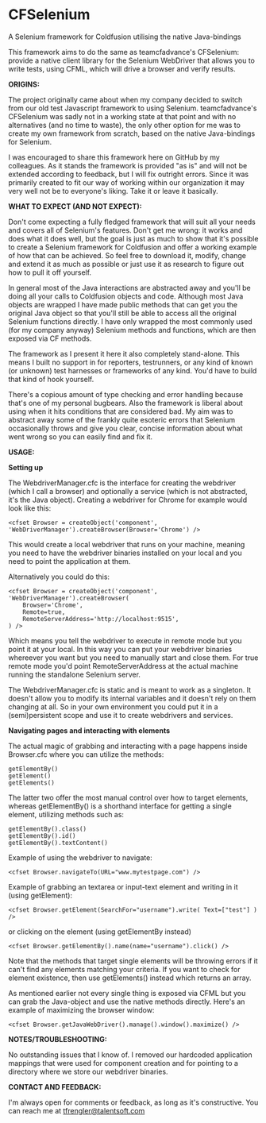 # CFSelenium
A Selenium framework for Coldfusion utilising the native Java-bindings

This framework aims to do the same as teamcfadvance's CFSelenium: provide a native client library for the Selenium WebDriver that allows you to write tests, using CFML, which will drive a browser and verify results.

<b>ORIGINS:</b>

The project originally came about when my company decided to switch from our old test Javascript framework to using Selenium. 
teamcfadvance's CFSelenium was sadly not in a working state at that point and with no alternatives (and no time to waste), the only other
option for me was to create my own framework from scratch, based on the native Java-bindings for Selenium.

I was encouraged to share this framework here on GitHub by my colleagues. As it stands the framework is provided "as is" and will not be extended according to feedback, but I will fix outright errors. Since it was primarily created to fit our way of working within our organization it may very well not be to everyone's liking. Take it or leave it basically.

<b>WHAT TO EXPECT (AND NOT EXPECT):</b>

Don't come expecting a fully fledged framework that will suit all your needs and covers all of Selenium's features. Don't get me wrong: it works and does what it does well, but the goal is just as much to show that it's possible to create a Selenium framework for Coldfusion and offer a working example of how that can be achieved. So feel free to download it, modify, change and extend it as much as possible or just use it as research to figure out how to pull it off yourself.

In general most of the Java interactions are abstracted away and you'll be doing all your calls to Coldfusion objects and code. Although most Java objects are wrapped I have made public methods that can get you the original Java object so that you'll still be able to access all the original Selenium functions directly. I have only wrapped the most commonly used (for my company anyway) Selenium methods and functions, which are then exposed via CF methods.

The framework as I present it here it also completely stand-alone. This means I built no support in for reporters, testrunners, or any kind of known (or unknown) test harnesses or frameworks of any kind. You'd have to build that kind of hook yourself.

There's a copious amount of type checking and error handling because that's one of my personal bugbears. Also the framework is liberal about using <cfthrow> when it hits conditions that are considered bad. My aim was to abstract away some of the frankly quite esoteric errors that Selenium occasionally throws and give you clear, concise information about what went wrong so you can easily find and fix it.

<b>USAGE:</b>

<b>Setting up</b>

The WebdriverManager.cfc is the interface for creating the webdriver (which I call a browser) and optionally a service (which is not abstracted, it's the Java object). Creating a webdriver for Chrome for example would look like this:
```
<cfset Browser = createObject('component', 'WebDriverManager').createBrowser(Browser='Chrome') />
```
This would create a local webdriver that runs on your machine, meaning you need to have the webdriver binaries installed on your local and you need to point the application at them.

Alternatively you could do this:
```
<cfset Browser = createObject('component', 'WebDriverManager').createBrowser(
	Browser='Chrome',
	Remote=true,
	RemoteServerAddress='http://localhost:9515',
) />
```
Which means you tell the webdriver to execute in remote mode but you point it at your local. In this way you can put your webdriver binaries whereever you want but you need to manually start and close them. For true remote mode you'd point RemoteServerAddress at the actual machine running the standalone Selenium server.

The WebdriverManager.cfc is static and is meant to work as a singleton. It doesn't allow you to modify its internal variables and it doesn't rely on them changing at all. So in your own environment you could put it in a (semi)persistent scope and use it to create webdrivers and services.

<b>Navigating pages and interacting with elements</b>

The actual magic of grabbing and interacting with a page happens inside Browser.cfc where you can utilize the methods:
```
getElementBy()
getElement()
getElements()
```
The latter two offer the most manual control over how to target elements, whereas getElementBy() is a shorthand interface for getting a single element, utilizing methods such as:
```
getElementBy().class()
getElementBy().id()
getElementBy().textContent()
```
Example of using the webdriver to navigate:
```
<cfset Browser.navigateTo(URL="www.mytestpage.com") />
```
Example of grabbing an textarea or input-text element and writing in it (using getElement):
```
<cfset Browser.getElement(SearchFor="username").write( Text=["test"] ) />
```
or clicking on the element (using getElementBy instead)
```
<cfset Browser.getElementBy().name(name="username").click() />
```
Note that the methods that target single elements will be throwing errors if it can't find any elements matching your criteria. If you want to check for element existence, then use getElements() instead which returns an array.

As mentioned earlier not every single thing is exposed via CFML but you can grab the Java-object and use the native methods directly. Here's an example of maximizing the browser window:
```
<cfset Browser.getJavaWebDriver().manage().window().maximize() />
```

<b>NOTES/TROUBLESHOOTING:</b>

No outstanding issues that I know of. I removed our hardcoded application mappings that were used for component creation and for pointing to a directory where we store our webdriver binaries.

<b>CONTACT AND FEEDBACK:</b>

I'm always open for comments or feedback, as long as it's constructive. You can reach me at tfrengler@talentsoft.com
